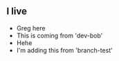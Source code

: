 
## I live 

- Greg here
- This is coming from 'dev-bob'
- Hehe
- I'm adding this from 'branch-test'